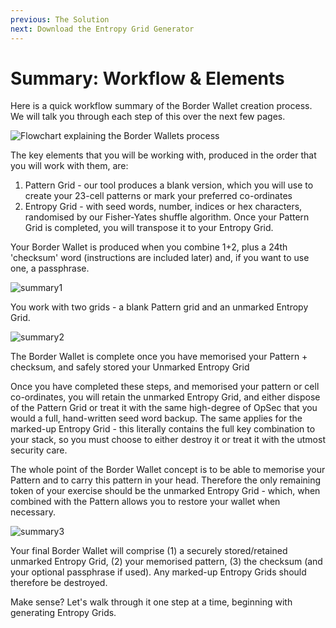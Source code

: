 ```yaml
---
previous: The Solution
next: Download the Entropy Grid Generator
---
```


# Summary: Workflow & Elements

Here is a quick workflow summary of the Border Wallet creation process. We will talk you through each step of this over the next few pages.

![Flowchart explaining the Border Wallets process](/bw_process_flowchart.png)

The key elements that you will be working with, produced in the order that you will work with them, are:

1. Pattern Grid - our tool produces a blank version, which you will use to create your 23-cell patterns or mark your preferred co-ordinates
1. Entropy Grid - with seed words, number, indices or hex characters, randomised by our Fisher-Yates shuffle algorithm. Once your Pattern Grid is completed, you will transpose it to your Entropy Grid.

Your Border Wallet is produced when you combine 1+2, plus a 24th 'checksum' word (instructions are included later) and, if you want to use one, a passphrase.

![summary1](/summary1.svg)

You work with two grids - a blank Pattern grid and an unmarked Entropy Grid.

![summary2](/summary2.svg)

The Border Wallet is complete once you have memorised your Pattern + checksum, and safely stored your Unmarked Entropy Grid

Once you have completed these steps, and memorised your pattern or cell co-ordinates, you will retain the unmarked Entropy Grid, and either dispose of the Pattern Grid or treat it with the same high-degree of OpSec that you would a full, hand-written seed word backup. The same applies for the marked-up Entropy Grid - this literally contains the full key combination to your stack, so you must choose to either destroy it or treat it with the utmost security care.

The whole point of the Border Wallet concept is to be able to memorise your Pattern and to carry this pattern in your head. Therefore the only remaining token of your exercise should be the unmarked Entropy Grid - which, when combined with the Pattern allows you to restore your wallet when necessary.

![summary3](/summary3.svg)

Your final Border Wallet will comprise (1) a securely stored/retained unmarked Entropy Grid, (2) your memorised pattern, (3) the checksum (and your optional passphrase if used). Any marked-up Entropy Grids should therefore be destroyed.

Make sense? Let's walk through it one step at a time, beginning with generating Entropy Grids.
